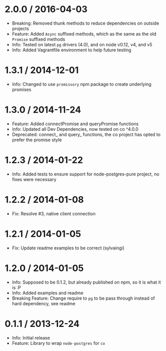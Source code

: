 2.0.0 / 2016-04-03
==================

 * Breaking: Removed thunk methods to reduce dependencies on outside projects
 * Feature: Added `Async` suffixed methods, which as the same as the old `Promise`
   suffixed methods
 * Info: Tested on latest `pg` drivers (4.0), and on node v0.12, v4, and v5
 * Info: Added Vagrantfile environment to help future testing

1.3.1 / 2014-12-01
==================

 * Info: Changed to use `promissory` npm package to create underlying promises

1.3.0 / 2014-11-24
==================

 * Feature: Added connectPromise and queryPromise functions
 * Info: Updated all Dev Dependencies, now tested on co ^4.0.0
 * Deprecated: connect_ and query_ functions, the co project has opted to prefer the promise style

1.2.3 / 2014-01-22
==================

 * Info: Added tests to ensure support for node-postgres-pure project, no fixes were necessary


1.2.2 / 2014-01-08
==================

 * Fix: Resolve #3, native client connection

1.2.1 / 2014-01-05
==================

 * Fix: Update readme examples to be correct (sylvaingi)

1.2.0 / 2014-01-05
==================

 * Info: Supposed to be 0.1.2, but already published on npm, so it is what it is :P
 * Info: Added examples and readme
 * Breaking Feature: Change require to `pg` to be pass through instead of hard dependency, see readme

0.1.1 / 2013-12-24
==================

 * Info: Initial release
 * Feature: Library to wrap `node-postgres` for `co`
